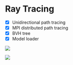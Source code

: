 # Ray Tracing

- [x] Unidirectional path tracing
- [x] MPI distributed path tracing
- [x] BVH tree
- [x] Model loader

![](https://drive.google.com/uc?export=download&id=193IUu-LMNdNAHtpK9yF5nvjf9_eTPY0O)

![](https://drive.google.com/uc?export=download&id=1vcyfFgzdyhNCnEcfII-IQj7CLJNQzgn3)